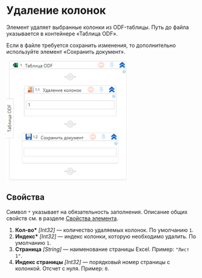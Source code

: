 # Удаление колонок

Элемент удаляет выбранные колонки из ODF-таблицы. Путь до файла указывается в контейнере «Таблица ODF».

Если в файле требуется сохранить изменения, то дополнительно используйте элемент «Сохранить документ».

![Элемент «Удаление колонок»](<../../../../.gitbook/assets1/windows_items/odf-delete-columns.png>)


## Свойства

Символ `*` указывает на обязательность заполнения. Описание общих свойств см. в разделе [Свойства элемента](https://docs.primo-rpa.ru/primo-rpa/primo-studio/process/elements#svoistva-elementa).

1. **Кол-во\*** *[Int32]* — количество удаляемых колонок. По умолчанию `1`.
1. **Индекс\*** *[Int32]* — индекс колонки, которую необходимо удалить. По умолчанию `1`.
1. **Страница** *[String]* — наименование страницы Excel. Пример: `"Лист 1"`.
1. **Индекс страницы** *[Int32]* — порядковый номер страницы с колонкой. Отсчет с нуля. Пример: `0`.

